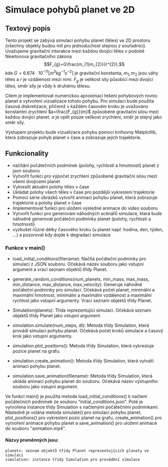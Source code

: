 # Simulace pohybů planet ve 2D

## Textový popis

Tento projekt se zabývá simulací pohybu planet (těles) ve 2D prostoru
(všechny objekty budou mít pro jednoduchost stejnou $z$ souřadnici).
Uvažujeme gravitační interakce mezi každou dvojicí těles v podobě
Newtonova gravitačního zákona $$F_{g}=G\frac{m_{1}m_{2}}{r^{2}},$$ kde
$G=6.674\cdot10^{-11}\left[m^{3}kg^{-1}s^{-2}\right]$ je gravitační
konstanta, $m_{1},m_{2}$ jsou váhy těles a $r$ je vzdálenost mezi nimi.
$F_{g}$ je velikost síly působící mezi dvojicí těles, směr síly je vždy
k druhému tělesu.

Cílem je implementovat numerickou aproximaci řešení pohybových rovnic
planet a vytvoření vizualizace tohoto pohybu. Pro simulaci bude použita
časová diskretizace, přičemž v každém časovém kroku je uvažováno
konstantní zrychlení $a=\frac{F_{g}}{m}$ způsobené gravitační silou
mezi každou dvojicí planet. $a$ je opět pouze velikost zrychlení, směr
je stejný jako směr síly.

Výstupem projektu bude vizualizace pohybu pomocí knihovny Matplotlib,
která zobrazuje pohyb planet v čase a zobrazuje jejich trajektorie.

## Funkcionality
-   načítání počátečních podmínek (polohy,
    rychlosti a hmotnosti) planet z json souboru
-   Vytvořit funkci pro výpočet zrychlení způsobené gravitační silou
    mezi všemi dvojicemi planet
-   Vykreslit aktuální polohy těles v čase
-   Ukládat polohy všech těles v čase pro pozdější vykreslení
    trajektorie
-   Pomocí série obrázků vytvořit animaci pohybu planet, která zobrazuje
    trajektorie a polohy planet v čase
-   Implementovat funkci pro uložení výsledné animace do video souboru
-   Vytvořit funkci pro generování náhodných scénářů simulace, která
    bude náhodně generovat počáteční podmínky planet (polohy, rychlosti
    a hmotnosti)
-   vyzkušet různé délky časového kroku (u planet např. hodina, den, týden, ...) a pozorovat kdy dojde k degradaci simulace 


### Funkce v main()

-    load_initial_conditions(filename): Načítá počáteční podmínky pro simulaci z JSON souboru. Očekává název souboru jako vstupní argument a vrací seznam objektů třídy Planet.

-    generate_random_conditions(num_planets, min_mass, max_mass, min_distance, max_distance, max_velocity): Generuje náhodné počáteční podmínky pro simulaci. Očekává počet planet, minimální a maximální hmotnost, minimální a maximální vzdálenost a maximální rychlost jako vstupní argumenty. Vrací seznam objektů třídy Planet.

-    Simulation(planets): Třída reprezentující simulaci. Očekává seznam objektů třídy Planet jako vstupní argument.

-    simulation.simulate(num_steps, dt): Metoda třídy Simulation, která provádí simulaci pohybu planet. Očekává počet kroků simulace a časový krok jako vstupní argumenty.

-    simulation.plot_positions(): Metoda třídy Simulation, která vykresluje pozice planet na grafu.

-    simulation.create_animation(): Metoda třídy Simulation, která vytváří animaci pohybu planet.

-    simulation.save_animation(filename): Metoda třídy Simulation, která ukládá animaci pohybu planet do souboru. Očekává název výstupního souboru jako vstupní argument.


Ve funkci main() je použita metoda load_initial_conditions() k načtení počátečních podmínek ze souboru "initial_conditions.json". Poté je vytvořena instance třídy Simulation s načtenými počátečními podmínkami. Následně je volána metoda simulate() pro simulaci pohybu planet, plot_positions() pro vykreslení pozic planet na grafu, create_animation() pro vytvoření animace pohybu planet a save_animation() pro uložení animace do souboru "animation.mp4".

#### Názvy proměnných jsou:
    planets: seznam objektů třídy Planet reprezentujících planety ve simulaci
    simulation: instance třídy Simulation pro provádění simulace
